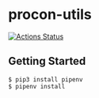 # procon-utils

[![Actions Status](https://github.com/fur0ut0/procon-util/workflows/verify/badge.svg)](https://github.com/fur0ut0/procon-util/actions)

## Getting Started

```shell
$ pip3 install pipenv
$ pipenv install
```
